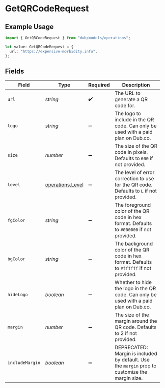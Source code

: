 # GetQRCodeRequest

## Example Usage

```typescript
import { GetQRCodeRequest } from "dub/models/operations";

let value: GetQRCodeRequest = {
  url: "https://expensive-morbidity.info",
};
```

## Fields

| Field                                                                                          | Type                                                                                           | Required                                                                                       | Description                                                                                    |
| ---------------------------------------------------------------------------------------------- | ---------------------------------------------------------------------------------------------- | ---------------------------------------------------------------------------------------------- | ---------------------------------------------------------------------------------------------- |
| `url`                                                                                          | *string*                                                                                       | :heavy_check_mark:                                                                             | The URL to generate a QR code for.                                                             |
| `logo`                                                                                         | *string*                                                                                       | :heavy_minus_sign:                                                                             | The logo to include in the QR code. Can only be used with a paid plan on Dub.co.               |
| `size`                                                                                         | *number*                                                                                       | :heavy_minus_sign:                                                                             | The size of the QR code in pixels. Defaults to `600` if not provided.                          |
| `level`                                                                                        | [operations.Level](../../models/operations/level.md)                                           | :heavy_minus_sign:                                                                             | The level of error correction to use for the QR code. Defaults to `L` if not provided.         |
| `fgColor`                                                                                      | *string*                                                                                       | :heavy_minus_sign:                                                                             | The foreground color of the QR code in hex format. Defaults to `#000000` if not provided.      |
| `bgColor`                                                                                      | *string*                                                                                       | :heavy_minus_sign:                                                                             | The background color of the QR code in hex format. Defaults to `#ffffff` if not provided.      |
| `hideLogo`                                                                                     | *boolean*                                                                                      | :heavy_minus_sign:                                                                             | Whether to hide the logo in the QR code. Can only be used with a paid plan on Dub.co.          |
| `margin`                                                                                       | *number*                                                                                       | :heavy_minus_sign:                                                                             | The size of the margin around the QR code. Defaults to 2 if not provided.                      |
| `includeMargin`                                                                                | *boolean*                                                                                      | :heavy_minus_sign:                                                                             | DEPRECATED: Margin is included by default. Use the `margin` prop to customize the margin size. |